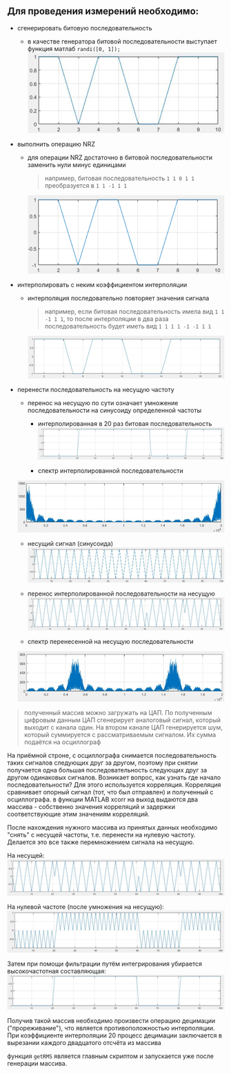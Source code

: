 ## Для проведения измерений необходимо:
* сгенерировать битовую последовательность
  - в качестве генератора битовой последовательности выступает функция матлаб `randi([0, 1]);`
    ![random bit sequence](img/bitseq.JPG)
* выполнить операцию NRZ
  - для операции NRZ достаточно в битовой последовательности заменить нули минус единицами
    > например, битовая последовательность `1 1 0 1 1` преобразуется в `1 1 -1 1 1`
  
    ![NRZ bit sequence](img/NRZ1.PNG)
* интерполировать с неким коэффициентом интерполяции
  - интерполяция последовательно повторяет значения сигнала 
    > например, если битовая последовательность имела вид `1 1 -1 1 1`, то после интерполяции
    > в два раза последовательность будет иметь вид `1 1 1 1 -1 -1 1 1`

    ![NRZ bit sequence](img/InterpNRZ.JPG)
* перенести последовательность на несущую частоту
  - перенос на несущую по сути означает умножение последовательности на синусоиду определенной частоты
    - интерполированная в 20 раз битовая последовательность
  ![NRZ bit sequence](img/InterpNRZ3.JPG)
    
    - спектр интерполированной последовательности

  ![NRZ bit sequence](img/spectrumZeroFreq.JPG)
  
    - несущий сигнал (синусоида)
  ![NRZ bit sequence](img/sigCarr.JPG)
    - перенос интерполированной последовательности на несущую
  ![NRZ bit sequence](img/interpANDcarr.JPG)
  
    - спектр перенесенной на несущую последовательности

  ![NRZ bit sequence](img/spectrumCarrFreq.JPG)
> полученный массив можно загружать на ЦАП. По полученным цифровым данным ЦАП сгенерирует аналоговый сигнал, который
> выходит с канала один. На втором канале ЦАП генерируется шум, который суммируется с рассматриваемым сигналом. Их сумма
> подаётся на осциллограф


На приёмной строне, с осциллографа снимается последовательность таких сигналов следующих друг за другом, поэтому
при снятии получается одна большая последовательность следующих друг за другом одинаковых сигналов. Возникает вопрос, как узнать
где начало последовательности? Для этого используется корреляция. Корреляция сравнивает опорный сигнал (тот, что был отправлен) и
полученный с осциллографа. в функции MATLAB xcorr на выход выдаются два массива - собственно значения корреляций и задержки
соответствующие этим значениям корреляций.

После нахождения нужного массива из принятых данных необходимо "снять" с несущей частоты, т.е. перенести на нулевую частоту.
Делается это все также перемножением сигнала на несущую.

На несущей:
  ![NRZ bit sequence](img/interpANDcarr.JPG)

На нулевой частоте (после умножения на несущую):
![NRZ bit sequence](img/zeroFreq.JPG)

Затем при помощи фильтрации путём интегрирования убирается высокочастотная составляющая:
![NRZ bit sequence](img/afterFiltering.JPG)

Получив такой массив необходимо произвести операцию децимации ("прореживание"), что является противоположностью
интерполяции. При коэффициенте интерполяции 20 процесс децимации заключается в вырезании каждого двадцатого отсчёта 
из массива

функция `getRMS` является главным скриптом и запускается уже после генерации массива.


